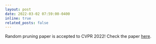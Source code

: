 ```yaml
---
layout: post
date: 2022-03-02 07:59:00-0400
inline: true
related_posts: false
---
```



Random pruning paper is accepted to CVPR 2022! Check the paper [here](https://arxiv.org/abs/2205.05676).